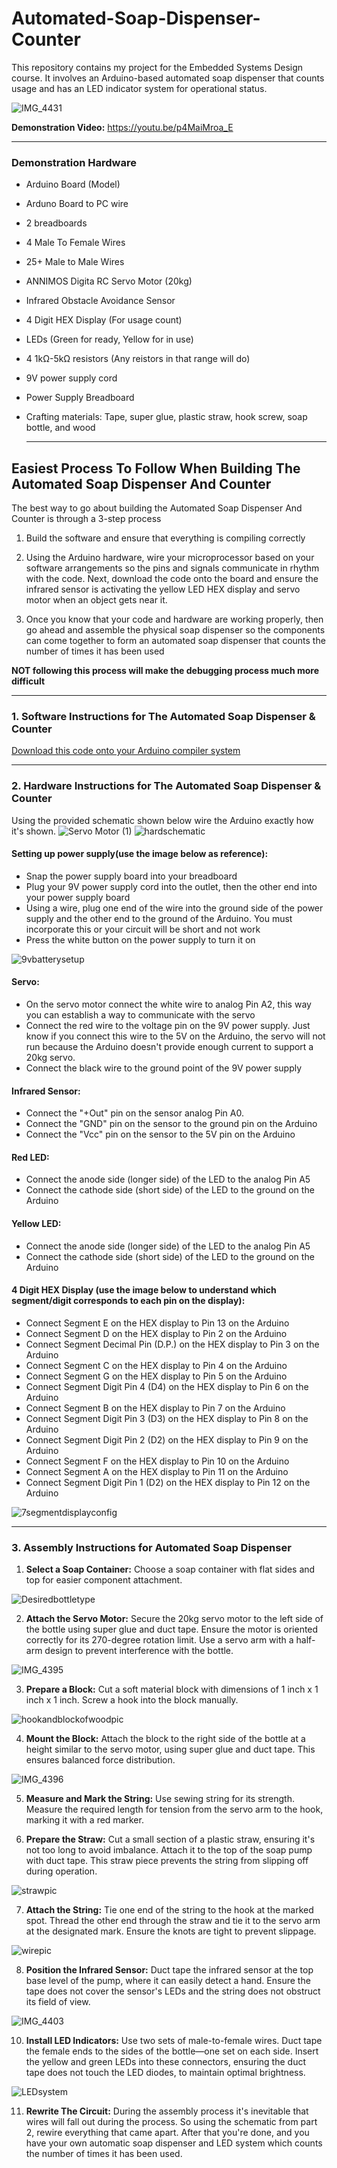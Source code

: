 # Automated-Soap-Dispenser-Counter

This repository contains my project for the Embedded Systems Design course. It involves an Arduino-based automated soap dispenser that counts usage and has an LED indicator system for operational status.

![IMG_4431](https://github.com/declancouch/Automated-Soap-Dispenser-And-Counter/assets/145140758/981b114b-daa5-4d49-abfb-55c60d34edd8)

**Demonstration Video:** https://youtu.be/p4MaiMroa_E

---

### Demonstration Hardware
- Arduino Board (Model)
- Arduno Board to PC wire
- 2 breadboards
- 4 Male To Female Wires
- 25+ Male to Male Wires
- ANNIMOS Digita RC Servo Motor (20kg)
- Infrared Obstacle Avoidance Sensor
- 4 Digit HEX Display (For usage count)
- LEDs (Green for ready, Yellow for in use)
- 4 1kΩ-5kΩ resistors (Any reistors in that range will do)
- 9V power supply cord
- Power Supply Breadboard
- Crafting materials: Tape, super glue, plastic straw, hook screw, soap bottle, and wood

  ---


## Easiest Process To Follow When Building The Automated Soap Dispenser And Counter
The best way to go about building the Automated Soap Dispenser And Counter is through a 3-step process

1. Build the software and ensure that everything is compiling correctly

2. Using the Arduino hardware, wire your microprocessor based on your software arrangements so the pins and signals communicate in rhythm with the code. Next, download the code onto the board and ensure the infrared sensor is activating the yellow LED HEX display and servo motor when an object gets near it.

3. Once you know that your code and hardware are working properly, then go ahead and assemble the physical soap dispenser so the components can come together to form an automated soap dispenser that counts the number of times it has been used

**NOT following this process will make the debugging process much more difficult** 



---





### 1. Software Instructions for The Automated Soap Dispenser & Counter


[Download this code onto your Arduino compiler system](https://github.com/declancouch/Automated-Soap-Dispenser-And-Counter/blob/34ed45a4a5e10d7ac9d816b988eacd39e0801649/Arduino%20Completed%20Soap%20Dispensor%20Code.ino)




---





### 2. Hardware Instructions for The Automated Soap Dispenser & Counter

Using the provided schematic shown below wire the Arduino exactly how it's shown.
![Servo Motor (1)](https://github.com/declancouch/Automated-Soap-Dispenser-And-Counter/assets/145140758/8a729bc1-4a63-4fd9-bb49-1413506816e6)
![hardschematic](https://github.com/declancouch/Automated-Soap-Dispenser-And-Counter/assets/145140758/cff6ab99-e802-40eb-b9fc-b542e1ba81ac)



#### Setting up power supply(use the image below as reference):
- Snap the power supply board into your breadboard
- Plug your 9V power supply cord into the outlet, then the other end into your power supply board 
- Using a wire, plug one end of the wire into the ground side of the power supply and the other end to the ground of the Arduino. You must incorporate this or your circuit will be short and not work
- Press the white button on the power supply to turn it on
  
![9vbatterysetup](https://github.com/declancouch/Automated-Soap-Dispenser-And-Counter/assets/145140758/96e0f5af-a386-4aa5-b7e9-33c16bc0f541)


#### Servo:
- On the servo motor connect the white wire to analog Pin A2, this way you can establish a way to communicate with the servo
- Connect the red wire to the voltage pin on the 9V power supply. Just know if you connect this wire to the 5V on the Arduino, the servo will not run because the Arduino doesn't provide enough current to support a 20kg servo.
- Connect the black wire to the ground point of the 9V power supply

#### Infrared Sensor:
- Connect the "+Out" pin on the sensor analog Pin A0.
- Connect the "GND" pin on the sensor to the ground pin on the Arduino
- Connect the "Vcc" pin on the sensor to the 5V pin on the Arduino

#### Red LED:
- Connect the anode side (longer side) of the LED to the analog Pin A5
- Connect the cathode side (short side) of the LED to the ground on the Arduino

#### Yellow LED:
- Connect the anode side (longer side) of the LED to the analog Pin A5
- Connect the cathode side (short side) of the LED to the ground on the Arduino

#### 4 Digit HEX Display (use the image below to understand which segment/digit corresponds to each pin on the display):
- Connect Segment E on the HEX display to Pin 13 on the Arduino 
- Connect Segment D on the HEX display to Pin 2 on the Arduino 
- Connect Segment Decimal Pin (D.P.) on the HEX display to Pin 3 on the Arduino 
- Connect Segment C on the HEX display to Pin 4 on the Arduino 
- Connect Segment G on the HEX display to Pin 5 on the Arduino 
- Connect Segment Digit Pin 4 (D4) on the HEX display to Pin 6 on the Arduino 
- Connect Segment B on the HEX display to Pin 7 on the Arduino 
- Connect Segment Digit Pin 3 (D3) on the HEX display to Pin 8 on the Arduino 
- Connect Segment Digit Pin 2 (D2) on the HEX display to Pin 9 on the Arduino 
- Connect Segment F on the HEX display to Pin 10 on the Arduino 
- Connect Segment A on the HEX display to Pin 11 on the Arduino 
- Connect Segment Digit Pin 1 (D2) on the HEX display to Pin 12 on the Arduino

![7segmentdisplayconfig](https://github.com/declancouch/Automated-Soap-Dispenser-And-Counter/assets/145140758/cad3d61c-df9f-4155-98bd-dc3fbb7fc742)




---




### 3. Assembly Instructions for Automated Soap Dispenser

1. **Select a Soap Container:** Choose a soap container with flat sides and top for easier component attachment.

![Desiredbottletype](https://github.com/declancouch/Automated-Soap-Dispenser-And-Counter/assets/145140758/0ef27fcd-a874-435c-8deb-c3e7793db2c9)

  
2. **Attach the Servo Motor:** Secure the 20kg servo motor to the left side of the bottle using super glue and duct tape. Ensure the motor is oriented correctly for its 270-degree rotation limit. Use a servo arm with a half-arm design to prevent interference with the bottle.

![IMG_4395](https://github.com/declancouch/Automated-Soap-Dispenser-And-Counter/assets/145140758/fb1e66d5-dede-4321-a990-4c1cfa667348)

3. **Prepare a Block:** Cut a soft material block with dimensions of 1 inch x 1 inch x 1 inch. Screw a hook into the block manually.

![hookandblockofwoodpic](https://github.com/declancouch/Automated-Soap-Dispenser-And-Counter/assets/145140758/8303619c-750a-4c06-8b6c-8b6c7232a46c)
   
4. **Mount the Block:** Attach the block to the right side of the bottle at a height similar to the servo motor, using super glue and duct tape. This ensures balanced force distribution.

![IMG_4396](https://github.com/declancouch/Automated-Soap-Dispenser-And-Counter/assets/145140758/f494530b-09e0-49bb-a87b-4828d22d06d0)

5. **Measure and Mark the String:** Use sewing string for its strength. Measure the required length for tension from the servo arm to the hook, marking it with a red marker.
  
6. **Prepare the Straw:** Cut a small section of a plastic straw, ensuring it's not too long to avoid imbalance. Attach it to the top of the soap pump with duct tape. This straw piece prevents the string from slipping off during operation.

![strawpic](https://github.com/declancouch/Automated-Soap-Dispenser-And-Counter/assets/145140758/6d084921-055d-4fce-a632-5788f5b4a444)

7. **Attach the String:** Tie one end of the string to the hook at the marked spot. Thread the other end through the straw and tie it to the servo arm at the designated mark. Ensure the knots are tight to prevent slippage.

![wirepic](https://github.com/declancouch/Automated-Soap-Dispenser-And-Counter/assets/145140758/c2da657a-3c39-4fc0-9f76-19115bdc8461)
   
8. **Position the Infrared Sensor:** Duct tape the infrared sensor at the top base level of the pump, where it can easily detect a hand. Ensure the tape does not cover the sensor's LEDs and the string does not obstruct its field of view.

![IMG_4403](https://github.com/declancouch/Automated-Soap-Dispenser-And-Counter/assets/145140758/e7099a8d-2045-4c5f-a6b9-e8746fb746ab)
   
10. **Install LED Indicators:** Use two sets of male-to-female wires. Duct tape the female ends to the sides of the bottle—one set on each side. Insert the yellow and green LEDs into these connectors, ensuring the duct tape does not touch the LED diodes, to maintain optimal brightness.

![LEDsystem](https://github.com/declancouch/Automated-Soap-Dispenser-And-Counter/assets/145140758/cd89e52e-af60-45b1-bd00-6c66b2e9075d)

11. **Rewrite The Circuit:** During the assembly process it's inevitable that wires will fall out during the process. So using the schematic from part 2, rewire everything that came apart. After that you're done, and you have your own automatic soap dispenser and LED system which counts the number of times it has been used.    



